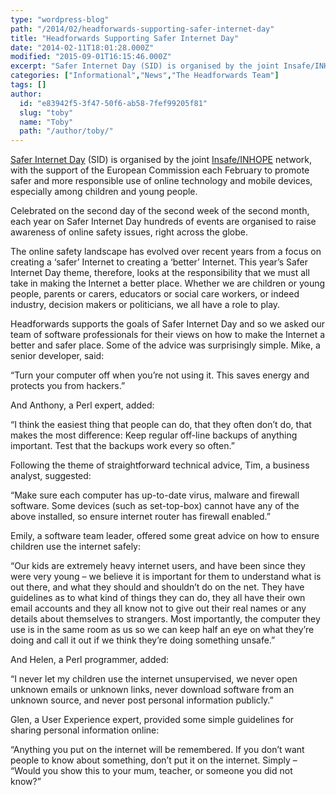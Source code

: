 ```yaml
---
type: "wordpress-blog"
path: "/2014/02/headforwards-supporting-safer-internet-day"
title: "Headforwards Supporting Safer Internet Day"
date: "2014-02-11T18:01:28.000Z"
modified: "2015-09-01T16:15:46.000Z"
excerpt: "Safer Internet Day (SID) is organised by the joint Insafe/INHOPE network, with the support of the European Commission each February to promote safer and more responsible use of online technology and mobile devices, especially among children and young people. Celebrated on the second day of the second week of the second month, each year on …"
categories: ["Informational","News","The Headforwards Team"]
tags: []
author:
  id: "e83942f5-3f47-50f6-ab58-7fef99205f81"
  slug: "toby"
  name: "Toby"
  path: "/author/toby/"
---
```

[Safer Internet Day](http://www.saferinternet.org/safer-internet-day) (SID) is organised by the joint [Insafe/INHOPE](http://www.saferinternet.org/insafe-inhope-resources) network, with the support of the European Commission each February to promote safer and more responsible use of online technology and mobile devices, especially among children and young people.

Celebrated on the second day of the second week of the second month, each year on Safer Internet Day hundreds of events are organised to raise awareness of online safety issues, right across the globe.

The online safety landscape has evolved over recent years from a focus on creating a ‘safer’ Internet to creating a ‘better’ Internet. This year’s Safer Internet Day theme, therefore, looks at the responsibility that we must all take in making the Internet a better place. Whether we are children or young people, parents or carers, educators or social care workers, or indeed industry, decision makers or politicians, we all have a role to play.

Headforwards supports the goals of Safer Internet Day and so we asked our team of software professionals for their views on how to make the Internet a better and safer place. Some of the advice was surprisingly simple. Mike, a senior developer, said:

“Turn your computer off when you’re not using it. This saves energy and protects you from hackers.”

And Anthony, a Perl expert, added:

“I think the easiest thing that people can do, that they often don’t do, that makes the most difference: Keep regular off-line backups of anything important. Test that the backups work every so often.”

Following the theme of straightforward technical advice, Tim, a business analyst, suggested:

“Make sure each computer has up-to-date virus, malware and firewall software. Some devices (such as set-top-box) cannot have any of the above installed, so ensure internet router has firewall enabled.”

Emily, a software team leader, offered some great advice on how to ensure children use the internet safely:

“Our kids are extremely heavy internet users, and have been since they were very young – we believe it is important for them to understand what is out there, and what they should and shouldn’t do on the net. They have guidelines as to what kind of things they can do, they all have their own email accounts and they all know not to give out their real names or any details about themselves to strangers. Most importantly, the computer they use is in the same room as us so we can keep half an eye on what they’re doing and call it out if we think they’re doing something unsafe.”

And Helen, a Perl programmer, added:

“I never let my children use the internet unsupervised, we never open unknown emails or unknown links, never download software from an unknown source, and never post personal information publicly.”

Glen, a User Experience expert, provided some simple guidelines for sharing personal information online:

“Anything you put on the internet will be remembered. If you don’t want people to know about something, don’t put it on the internet. Simply – “Would you show this to your mum, teacher, or someone you did not know?”
